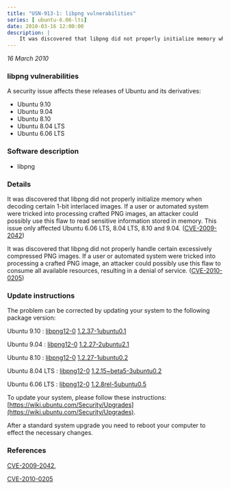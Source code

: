 ```yaml
---
title: "USN-913-1: libpng vulnerabilities"
series: [ ubuntu-6.06-lts]
date: 2010-03-16 12:00:00
description: |
    It was discovered that libpng did not properly initialize memory when decoding certain 1-bit interlaced images. If a user or automated system were tricked into processing crafted PNG images, an attacker could possibly use this flaw to read sensitive information stored in memory. This issue only affected Ubuntu 6.06 LTS, 8.04 LTS, 8.10 and 9.04. ([CVE-2009-2042](http://people.ubuntu.com/~ubuntu-security/cve/CVE-2009-2042))
--- 
```

 
 

*16 March 2010*

### libpng vulnerabilities

A security issue affects these releases of Ubuntu and its derivatives:

* Ubuntu 9.10
* Ubuntu 9.04
* Ubuntu 8.10
* Ubuntu 8.04 LTS
* Ubuntu 6.06 LTS

### Software description

* libpng 

### Details

It was discovered that libpng did not properly initialize memory when decoding certain 1-bit interlaced images. If a user or automated system were tricked into processing crafted PNG images, an attacker could possibly use this flaw to read sensitive information stored in memory. This issue only affected Ubuntu 6.06 LTS, 8.04 LTS, 8.10 and 9.04. ([CVE-2009-2042](http://people.ubuntu.com/~ubuntu-security/cve/CVE-2009-2042))

It was discovered that libpng did not properly handle certain excessively compressed PNG images. If a user or automated system were tricked into processing a crafted PNG image, an attacker could possibly use this flaw to consume all available resources, resulting in a denial of service. ([CVE-2010-0205](http://people.ubuntu.com/~ubuntu-security/cve/CVE-2010-0205)) 

### Update instructions

The problem can be corrected by updating your system to the following package version:

Ubuntu 9.10
 : [libpng12-0](https://launchpad.net/ubuntu/+source/libpng) <span> [1.2.37-1ubuntu0.1](https://launchpad.net/ubuntu/+source/libpng/1.2.37-1ubuntu0.1) </span> 

Ubuntu 9.04
 : [libpng12-0](https://launchpad.net/ubuntu/+source/libpng) <span> [1.2.27-2ubuntu2.1](https://launchpad.net/ubuntu/+source/libpng/1.2.27-2ubuntu2.1) </span> 

Ubuntu 8.10
 : [libpng12-0](https://launchpad.net/ubuntu/+source/libpng) <span> [1.2.27-1ubuntu0.2](https://launchpad.net/ubuntu/+source/libpng/1.2.27-1ubuntu0.2) </span> 

Ubuntu 8.04 LTS
 : [libpng12-0](https://launchpad.net/ubuntu/+source/libpng) <span> [1.2.15~beta5-3ubuntu0.2](https://launchpad.net/ubuntu/+source/libpng/1.2.15~beta5-3ubuntu0.2) </span> 

Ubuntu 6.06 LTS
 : [libpng12-0](https://launchpad.net/ubuntu/+source/libpng) <span> [1.2.8rel-5ubuntu0.5](https://launchpad.net/ubuntu/+source/libpng/1.2.8rel-5ubuntu0.5) </span> 

To update your system, please follow these instructions: [https://wiki.ubuntu.com/Security/Upgrades](https://wiki.ubuntu.com/Security/Upgrades).

After a standard system upgrade you need to reboot your computer to effect the necessary changes. 

### References

 
 [CVE-2009-2042](http://people.ubuntu.com/~ubuntu-security/cve/CVE-2009-2042), 

 [CVE-2010-0205](http://people.ubuntu.com/~ubuntu-security/cve/CVE-2010-0205)
 

